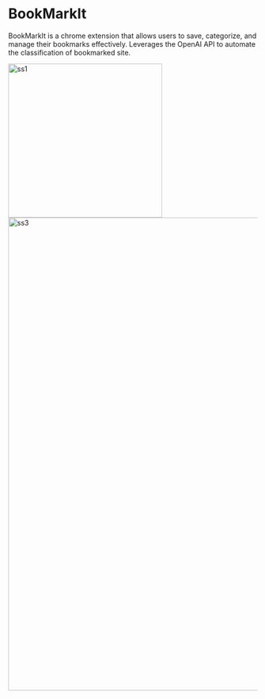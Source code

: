 # BookMarkIt 
BookMarkIt is a chrome extension that allows users to save, categorize, and manage their bookmarks effectively. Leverages the OpenAI API to automate the classification of bookmarked site.


<img width="311" alt="ss1" src="https://github.com/dikshapadi/bookmark-organiser/assets/95542633/d79c9758-e230-4801-83ef-3b7a45cb3ace">
<img width="956" alt="ss3" src="https://github.com/dikshapadi/bookmark-organiser/assets/95542633/f8e45ef6-4aa8-4eea-940d-80da89549a19">
